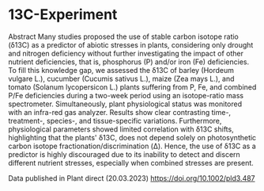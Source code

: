 # 13C-Experiment

Abstract
Many studies proposed the use of stable carbon isotope ratio (δ13C) as a predictor of abiotic stresses in plants, considering only drought and nitrogen deficiency without further investigating the impact of other nutrient deficiencies, that is, phosphorus (P) and/or iron (Fe) deficiencies. To fill this knowledge gap, we assessed the δ13C of barley (Hordeum vulgare L.), cucumber (Cucumis sativus L.), maize (Zea mays L.), and tomato (Solanum lycopersicon L.) plants suffering from P, Fe, and combined P/Fe deficiencies during a two-week period using an isotope-ratio mass spectrometer. Simultaneously, plant physiological status was monitored with an infra-red gas analyzer. Results show clear contrasting time-, treatment-, species-, and tissue-specific variations. Furthermore, physiological parameters showed limited correlation with δ13C shifts, highlighting that the plants' δ13C, does not depend solely on photosynthetic carbon isotope fractionation/discrimination (Δ). Hence, the use of δ13C as a predictor is highly discouraged due to its inability to detect and discern different nutrient stresses, especially when combined stresses are present.

Data published in Plant direct (20.03.2023)
https://doi.org/10.1002/pld3.487
